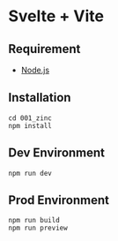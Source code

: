 # Svelte + Vite

## Requirement
- [Node.js](https://nodejs.org/ko)

## Installation
```shell
cd 001_zinc
npm install
```

## Dev Environment
```shell
npm run dev
```

## Prod Environment
```shell
npm run build
npm run preview
```